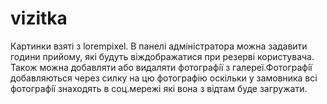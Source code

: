 # vizitka
Картинки взятi з lorempixel.
В панелi адмiнiстратора можна задавити години прийому, якi будуть вiждображатися при резервi користувача.
Також можна добавляти або видаляти фотографiї з галереї.Фотографiї добавляються через силку на цю фотографiю
оскiльки у замовника всi фотографiї знаходять в соц.мережi якi вона з вiдтам буде загружати.
